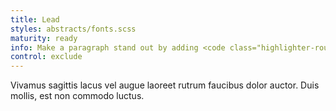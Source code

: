 ```yaml
---
title: Lead
styles: abstracts/fonts.scss
maturity: ready
info: Make a paragraph stand out by adding <code class="highlighter-rouge">.lead</code>.
control: exclude
---
```


<p class="lead">
    Vivamus sagittis lacus vel augue laoreet rutrum faucibus dolor auctor. Duis mollis, est non commodo luctus.
</p>

